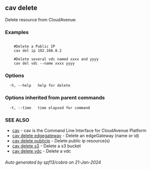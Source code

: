 ## cav delete

Delete resource from CloudAvenue.

### Examples

```

	#Delete a Public IP
	cav del ip 192.168.0.2

	#Delete several vdc named xxxx and yyyy
	cav del vdc --name xxxx yyyy
```

### Options

```
  -h, --help   help for delete
```

### Options inherited from parent commands

```
  -t, --time   time elapsed for command
```

### SEE ALSO

* [cav](cav.md)	 - cav is the Command Line Interface for CloudAvenue Platform
* [cav delete edgegateway](cav_delete_edgegateway.md)	 - Delete an edgeGateway (name or id)
* [cav delete publicip](cav_delete_publicip.md)	 - Delete public ip resource(s)
* [cav delete s3](cav_delete_s3.md)	 - Delete a s3 bucket
* [cav delete vdc](cav_delete_vdc.md)	 - Delete a vdc

###### Auto generated by spf13/cobra on 21-Jan-2024
